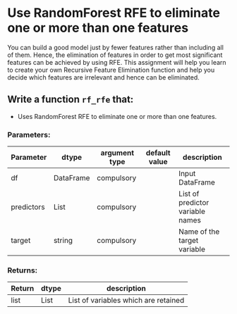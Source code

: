 # Use RandomForest RFE to eliminate one or more than one features

You can build a good model just by fewer features rather than including all of them.
Hence, the elimination of features in order to get most significant features can be achieved by using RFE.  This assignment will help you learn to create your own Recursive Feature Elimination function
and help you decide which features are irrelevant and hence can be eliminated. 

## Write a function `rf_rfe` that:
- Uses RandomForest RFE to eliminate one or more than one features.


### Parameters:

| Parameter | dtype | argument type | default value | description |
| --- | --- | --- | --- | --- | 
| df | DataFrame | compulsory |  | Input DataFrame |
| predictors| List | compulsory |  | List of predictor variable names|
| target| string | compulsory |  |  Name of the target variable |


### Returns:

| Return | dtype | description |
| --- | --- | --- | 
|list |List|List of variables which are retained|
